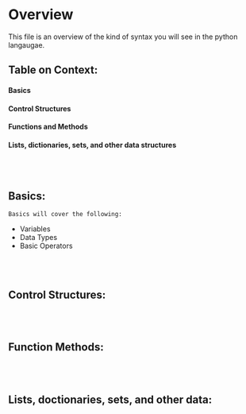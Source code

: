 # Overview
This file is an overview of the kind of syntax you will see in the python langaugae. 

## Table on Context:
#### Basics
#### Control Structures
#### Functions and Methods
#### Lists, dictionaries, sets, and other data structures

<br></br>
## Basics:
    Basics will cover the following: 
* Variables
* Data Types
* Basic Operators

<br></br>
## Control Structures:

<br></br>
## Function Methods:

<br></br>
## Lists, doctionaries, sets, and other data:

